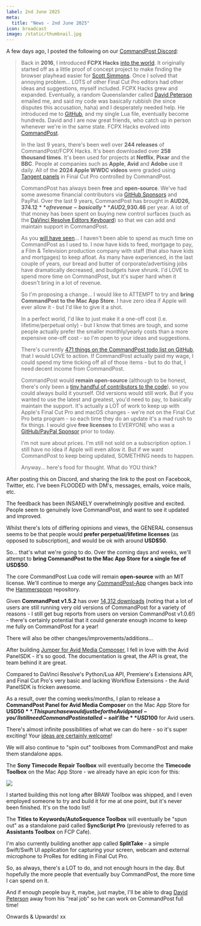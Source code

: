 ```yaml
---
label: 2nd June 2025
meta:
  title: "News - 2nd June 2025"
icon: broadcast
image: /static/thumbnail.jpg
---
```


A few days ago, I posted the following on our [CommandPost Discord](https://ltnt.tv/discord):

> Back in **2016**, I introduced **FCPX Hacks** [into the world](https://fcp.cafe/blog/final-cut-pro-hacks/). It originally started off as a little proof of concept project to make finding the browser playhead easier for [Scott Simmons](http://www.scottsimmons.tv/). Once I solved that annoying problem... LOTS of other Final Cut Pro editors had other ideas and suggestions, myself included. FCPX Hacks grew and expanded. Eventually, a random Queenslander called [David Peterson](http://randombits.org/) emailed me, and said my code was basically rubbish (he since disputes this accusation, haha) and I desperately needed help. He introduced me to [GitHub](https://github.com/CommandPost/CommandPost/), and my single Lua file, eventually become hundreds. David and I are now great friends, who catch up in person whenever we're in the same state. FCPX Hacks evolved into [CommandPost](https://commandpost.fcp.cafe).
>
> In the last 9 years, there's been well over **244 releases** of CommandPost/FCPX Hacks. It's been downloaded over **258 thousand times**. It's been used for projects at **Netflix**, **Pixar** and the **BBC**. People at companies such as **Apple**, **Avid** and **Adobe** use it daily. All of the **2024 Apple WWDC videos** were graded using [Tangent panels](https://www.tangentwave.co.uk) in Final Cut Pro controlled by CommandPost.
>
> CommandPost has always been **free** and **open-source**. We've had some awesome financial contributors via [GitHub Sponsors](https://github.com/sponsors/CommandPost) and PayPal. Over the last 9 years, CommandPost has brought in **AUD$26,374.12** of revenue - basically **AUD$2,930.46** per year. A lot of that money has been spent on buying new control surfaces (such as the [DaVinci Resolve Editors Keyboard](https://www.blackmagicdesign.com/products/davinciresolve/keyboard)) so that we can add and maintain support in CommandPost.
>
> As you [will have seen](https://github.com/CommandPost/CommandPost/graphs/code-frequency)... I haven't been able to spend as much time on CommandPost as I used to. I now have kids to feed, mortgage to pay, a Film & Television production company with staff (that also have kids and mortgages) to keep afloat. As many have experienced, in the last couple of years, our bread and butter of corporate/advertising jobs have dramatically decreased, and budgets have shrunk. I'd LOVE to spend more time on CommandPost, but it's super hard when it doesn't bring in a lot of revenue.
>
> So I'm proposing a change... I would like to ATTEMPT to try and **bring CommandPost to the Mac App Store**. I have zero idea if Apple will ever allow it - but I'd like to give it a shot.
>
> In a perfect world, I'd like to just make it a one-off cost (i.e. lifetime/perpetual only) - but I know that times are tough, and some people actually prefer the smaller monthly/yearly costs than a more expensive one-off cost - so I'm open to your ideas and suggestions.
>
> There's currently [471 things on the CommandPost todo list on GitHub](https://github.com/CommandPost/CommandPost/issues), that I would LOVE to action. If CommandPost actually paid my wage, I could spend my time ticking off all of those items - but to do that, I need decent income from CommandPost.
>
> CommandPost would **remain open-source** (although to be honest, there's only been a [tiny handful of contributors to the code](https://github.com/CommandPost/CommandPost/graphs/contributors)), so you could always build it yourself. Old versions would still work. But if you wanted to use the latest and greatest, you'd need to pay, to basically maintain the support. It's actually a LOT of work to keep up with Apple's Final Cut Pro and macOS changes - we're not on the Final Cut Pro beta program - so each time they do an update it's a mad rush to fix things. I would give **free licenses** to EVERYONE who was a [GitHub/PayPal Sponsor](https://github.com/sponsors/CommandPost) prior to today.
>
> I'm not sure about prices. I'm still not sold on a subscription option. I still have no idea if Apple will even allow it. But if we want CommandPost to keep being updated, SOMETHING needs to happen.
>
> Anyway... here's food for thought. What do YOU think?

After posting this on Discord, and sharing the link to the post on Facebook, Twitter, etc. I've been FLOODED with DM's, messages, emails, voice mails, etc.

The feedback has been INSANELY overwhelmingly positive and excited. People seem to genuinely love CommandPost, and want to see it updated and improved.

Whilst there's lots of differing opinions and views, the GENERAL consensus seems to be that people would **prefer perpetual/lifetime licenses** (as opposed to subscription), and would be ok with around **USD$50**.

So... that's what we're going to do. Over the coming days and weeks, we'll attempt to **bring CommandPost to the Mac App Store for a single fee of USD$50**.

The core CommandPost Lua code will remain **open-source** with an MIT license. We'll continue to merge any [CommandPost-App](https://github.com/commandpost/commandpost-app) changes back into the [Hammerspoon](https://www.hammerspoon.org) repository.

Given **CommandPost v1.5.2** has over [14,312 downloads](https://hanadigital.github.io/grev/?user=commandpost&repo=commandpost) (noting that a lot of users are still running very old versions of CommandPost for a variety of reasons - I still get bug reports from users on version CommandPost v1.0.6!) - there's certainly potential that it could generate enough income to keep me fully on CommandPost for a year!

There will also be other changes/improvements/additions...

After building [Jumper for Avid Media Composer](https://getjumper.io/?ref=fcpcafe), I fell in love with the Avid PanelSDK - it's so good. The documentation is great, the API is great, the team behind it are great.

Compared to DaVinci Resolve's Python/Lua API, Premiere's Extensions API, and Final Cut Pro's very basic and lacking Workflow Extensions - the Avid PanelSDK is fricken awesome.

As a result, over the coming weeks/months, I plan to release a **CommandPost Panel for Avid Media Composer** on the Mac App Store for **USD$50**. This purchase would just be for the Avid panel - you'll still need CommandPost installed - so it'll be **USD$100** for Avid users.

There's almost infinite possibilities of what we can do here - so it's super exciting! Your [ideas are certainly welcome](https://commandpost.fcp.cafe/wishlist/)!

We will also continue to "spin out" toolboxes from CommandPost and make them standalone apps.

The **Sony Timecode Repair Toolbox** will eventually become the **Timecode Toolbox** on the Mac App Store - we already have an epic icon for this:

![](/static/timecode-toolbox-icon.png)

I started building this not long after BRAW Toolbox was shipped, and I even employed someone to try and build it for me at one point, but it's never been finished. It's on the todo list!

The **Titles to Keywords/AutoSequence Toolbox** will eventually be "spun out" as a standalone paid called **SyncScript Pro** (previously referred to as **Assistants Toolbox** on FCP Cafe).

I'm also currently building another app called **SplitTake** - a simple Swift/Swift UI application for capturing your screen, webcam and external microphone to ProRes for editing in Final Cut Pro.

So, as always, there's a LOT to do, and not enough hours in the day. But hopefully the more people that eventually buy CommandPost, the more time I can spend on it.

And if enough people buy it, maybe, just maybe, I'll be able to drag [David Peterson](http://randombits.org/) away from his "real job" so he can work on CommandPost full time!

Onwards & Upwards! xx